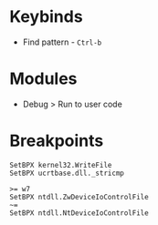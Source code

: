 # Keybinds

- Find pattern - `Ctrl-b`

# Modules

- Debug > Run to user code

# Breakpoints

```
SetBPX kernel32.WriteFile
SetBPX ucrtbase.dll._stricmp

>= w7
SetBPX ntdll.ZwDeviceIoControlFile
~=
SetBPX ntdll.NtDeviceIoControlFile
```
